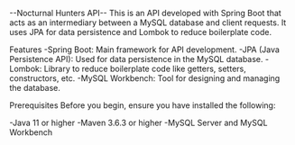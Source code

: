 --Nocturnal Hunters API--
This is an API developed with Spring Boot that acts as an intermediary between a MySQL database and client requests. 
It uses JPA for data persistence and Lombok to reduce boilerplate code.

Features
-Spring Boot: Main framework for API development.
-JPA (Java Persistence API): Used for data persistence in the MySQL database.
-Lombok: Library to reduce boilerplate code like getters, setters, constructors, etc.
-MySQL Workbench: Tool for designing and managing the database.

Prerequisites
Before you begin, ensure you have installed the following:

-Java 11 or higher
-Maven 3.6.3 or higher
-MySQL Server and MySQL Workbench
